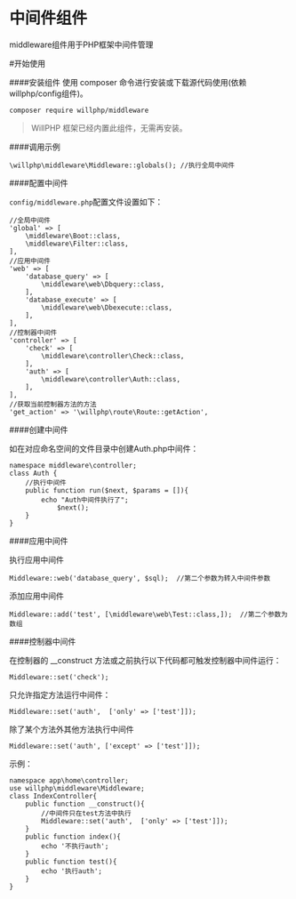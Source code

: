 # 中间件组件
middleware组件用于PHP框架中间件管理

#开始使用

####安装组件
使用 composer 命令进行安装或下载源代码使用(依赖willphp/config组件)。

    composer require willphp/middleware

> WillPHP 框架已经内置此组件，无需再安装。

####调用示例

    \willphp\middleware\Middleware::globals(); //执行全局中间件

####配置中间件

`config/middleware.php`配置文件设置如下：
	
	//全局中间件	
	'global' => [			
		\middleware\Boot::class,		
		\middleware\Filter::class,
	],
	//应用中间件	
	'web' => [
		'database_query' => [
			\middleware\web\Dbquery::class,
		],
		'database_execute' => [
			\middleware\web\Dbexecute::class,
		],		
	],
	//控制器中间件	
	'controller' => [
		'check' => [
			\middleware\controller\Check::class,					
		],
		'auth' => [
			\middleware\controller\Auth::class,
		],	
	],
	//获取当前控制器方法的方法
	'get_action' => '\willphp\route\Route::getAction', 
	

####创建中间件

如在对应命名空间的文件目录中创建Auth.php中间件：

	namespace middleware\controller;
	class Auth {
		//执行中间件
		public function run($next, $params = []){
			echo "Auth中间件执行了";
	        	$next();
		}
	}

####应用中间件

执行应用中间件

    Middleware::web('database_query', $sql);  //第二个参数为转入中间件参数

添加应用中间件

    Middleware::add('test', [\middleware\web\Test::class,]);  //第二个参数为数组

####控制器中间件

在控制器的 __construct 方法或之前执行以下代码都可触发控制器中间件运行：

    Middleware::set('check');  

只允许指定方法运行中间件：

    Middleware::set('auth',  ['only' => ['test']]);

除了某个方法外其他方法执行中间件

    Middleware::set('auth', ['except' => ['test']]);

示例：

	namespace app\home\controller;
	use willphp\middleware\Middleware;	
	class IndexController{
	    public function __construct(){
	        //中间件只在test方法中执行
	        Middleware::set('auth',  ['only' => ['test']]);
	    }
	    public function index(){
	        echo '不执行auth';
	    }
	    public function test(){
	        echo '执行auth';
	    }
	}



